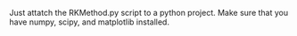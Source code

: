 Just attatch the RKMethod.py script to a python project. 
Make sure that you have numpy, scipy, and matplotlib installed. 